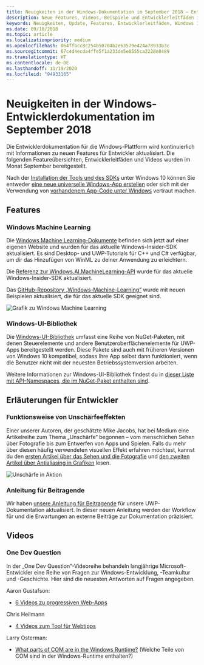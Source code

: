```yaml
---
title: Neuigkeiten in der Windows-Dokumentation im September 2018 – Entwicklung von UWP-Apps
description: Neue Features, Videos, Beispiele und Entwicklerleitfäden in der Entwicklerdokumentation für Windows 10 im September 2018
keywords: Neuigkeiten, Update, Features, Entwicklerleitfäden, Windows 10, September
ms.date: 09/10/2018
ms.topic: article
ms.localizationpriority: medium
ms.openlocfilehash: 064ffbcc8c254b50704b2e63579e424a78933b3c
ms.sourcegitcommit: 67c4d4ecda4ffe5f1a233de5e8555ca2228e8489
ms.translationtype: HT
ms.contentlocale: de-DE
ms.lasthandoff: 11/19/2020
ms.locfileid: "94933165"
---
```

# <a name="whats-new-in-the-windows-developer-docs-in-september-2018"></a>Neuigkeiten in der Windows-Entwicklerdokumentation im September 2018

Die Entwicklerdokumentation für die Windows-Plattform wird kontinuierlich mit Informationen zu neuen Features für Entwickler aktualisiert. Die folgenden Featureübersichten, Entwicklerleitfäden und Videos wurden im Monat September bereitgestellt.

Nach der [Installation der Tools und des SDKs](https://developer.microsoft.com/windows/downloads#_blank) unter Windows 10 können Sie entweder [eine neue universelle Windows-App erstellen](../get-started/create-uwp-apps.md) oder sich mit der Verwendung von [vorhandenem App-Code unter Windows](../porting/index.md) vertraut machen.

## <a name="features"></a>Features

### <a name="windows-machine-learning"></a>Windows Machine Learning

Die [Windows Machine Learning-Dokumente](/windows/ai/) befinden sich jetzt auf einer eigenen Website und wurden für das aktuelle Windows-Insider-SDK aktualisiert. Es sind Desktop- und UWP-Tutorials für C++ und C# verfügbar, um dir das Hinzufügen von WinML zu deiner Anwendung zu erleichtern.

Die [Referenz zur Windows.AI.MachineLearning-API](/uwp/api/windows.ai.machinelearning) wurde für das aktuelle Windows-Insider-SDK aktualisiert.

Das [GitHub-Repository „Windows-Machine-Learning“](https://github.com/Microsoft/Windows-Machine-Learning) wurde mit neuen Beispielen aktualisiert, die für das aktuelle SDK geeignet sind.

![Grafik zu Windows Machine Learning](images/winml-graphic.png)

### <a name="windows-ui-library"></a>Windows-UI-Bibliothek

Die [Windows-UI-Bibliothek](/uwp/toolkits/winui/) umfasst eine Reihe von NuGet-Paketen, mit denen Steuerelemente und andere Benutzeroberflächenelemente für UWP-Apps bereitgestellt werden. Diese Pakete sind auch mit früheren Versionen von Windows 10 kompatibel, sodass Ihre App selbst dann funktioniert, wenn die Benutzer nicht mit der neuesten Betriebssystemversion arbeiten.

Weitere Informationen zur Windows-UI-Bibliothek findest du in [dieser Liste mit API-Namespaces, die im NuGet-Paket enthalten sind](/windows/winui/api/).

## <a name="developer-guidance"></a>Erläuterungen für Entwickler

### <a name="how-blur-effects-work"></a>Funktionsweise von Unschärfeeffekten

Einer unserer Autoren, der geschätzte Mike Jacobs, hat bei Medium eine Artikelreihe zum Thema „Unschärfe“ begonnen – vom menschlichen Sehen über Fotografie bis zum Entwerfen von Apps und Spielen. Falls du mehr über diesen häufig verwendeten visuellen Effekt erfahren möchtest, kannst du den [ersten Artikel über das Sehen und die Fotografie](https://medium.com/microsoft-design/science-in-the-system-how-blur-effects-work-8b0590996e09) und [den zweiten Artikel über Antialiasing in Grafiken](https://medium.com/microsoft-design/science-in-the-system-how-blur-effects-work-part-2-c5589a738515) lesen.

![Unschärfe in Aktion](images/blur-example.jpg)

### <a name="contributing-guidance"></a>Anleitung für Beitragende

Wir haben [unsere Anleitung für Beitragende](https://github.com/MicrosoftDocs/windows-uwp/blob/docs/CONTRIBUTING.md) für unsere UWP-Dokumentation aktualisiert. In dieser neuen Anleitung werden der Workflow für und die Erwartungen an externe Beiträge zur Dokumentation präzisiert.

## <a name="videos"></a>Videos

### <a name="one-dev-question"></a>One Dev Question

In der „One Dev Question“-Videoreihe behandeln langjährige Microsoft-Entwickler eine Reihe von Fragen zur Windows-Entwicklung, -Teamkultur und -Geschichte. Hier sind die neuesten Antworten auf Fragen angegeben.

Aaron Gustafson:

* [6 Videos zu progressiven Web-Apps](https://www.youtube.com/playlist?list=PLWs4_NfqMtoyPHoI-CIB71mEq-om6m35I)

Chris Heilmann

* [4 Videos zum Tool für Webtipps](https://www.youtube.com/watch?v=eXfmxmiA00Y&list=PLWs4_NfqMtow00LM-vgyECAlMDxx84Q2v)

Larry Osterman:

* [What parts of COM are in the Windows Runtime?](https://youtu.be/_nsMjHqRn1w) (Welche Teile von COM sind in der Windows-Runtime enthalten?)